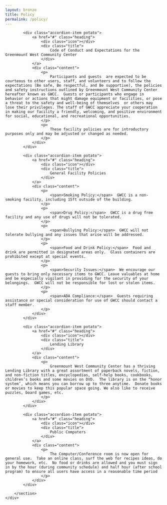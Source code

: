 ```yaml
---
layout: bronze
title: Policy
permalink: /policy/
---
```


<div class="discover_grid">
    <div class="accordion_meta">
        <section class="accordion">

            <div class="accordion-item potato">
                <a href="#" class="heading">
                    <div class="icon"></div>
                    <div class="title">
                        Code of Conduct and Expectations for the Greenmount West Community Center
                    </div>
                </a>
                <div class="content">
                    <p>
                        Participants and guests  are expected to be courteous to other users, staff, and volunteers and to follow the expectations (Be safe, Be respectful, and Be supportive), the policies and safety instructions outlined by Greenmount West Community Center hereafter known as GWCC.  Guests or participants who engage in behavior or actions that might damage equipment or facilities, or pose a threat to the safety and well-being of themselves  or others may lose their privileges. The staff of GWCC appreciate your cooperation in making our facility a friendly, welcoming, and positive environment for social, educational, and recreational opportunities.
                    </p>
                    <p>
                        These facility policies are for introductory purposes only and may be adjusted or changed as needed.
                    </p>
                </div>
            </div>

            <div class="accordion-item potato">
                <a href="#" class="heading">
                    <div class="icon"></div>
                    <div class="title">
                        General Facility Policies
                    </div>
                </a>
                <div class="content">
                    <p>
                        <span>Smoking Policy:</span>  GWCC is a non-smoking facility, including 15ft outside of the building.
                    </p>
                    <p>
                        <span>Drug Policy:</span>  GWCC is a drug free facility and any use of drugs will not be tolerated.
                    </p>
                    <p>
                        <span>Bullying Policy:</span>  GWCC will not tolerate bullying and any issues that arise will be addressed.
                    </p>
                    <p>
                        <span>Food and Drink Policy:</span>  Food and drink are permitted in designated areas only.  Glass containers are prohibited except at special events.
                    </p>
                    <p>
                        <span>Security Issues:</span>  We encourage our guests to bring only necessary items to GWCC. Leave valuables at home and be especially vigilant in providing for the security of your belongings.  GWCC will not be responsible for lost or stolen items.
                    </p>
                    <p>
                        <span>ADA Compliance:</span>  Guests requiring assistance or special consideration for use of GWCC should contact a staff member.
                    </p>
                </div>
            </div>

            <div class="accordion-item potato">
                <a href="#" class="heading">
                    <div class="icon"></div>
                    <div class="title">
                        Lending Library
                    </div>
                </a>
                <div class="content">
                    <p>
                        Greenmount West Community Center has a thriving Lending Library with a great assortment of paperback novels, fiction, and non-fiction titles, encyclopedias, self-help books, cookbooks, children’s books and some movies on DVD.  The library is on the “honor system’, which means you can borrow up to three anytime.  Donate books or movies to keep this popular space going. We also like to receive puzzles, board games, etc.
                    </p>
                </div>
            </div>

            <div class="accordion-item potato">
                <a href="#" class="heading">
                    <div class="icon"></div>
                    <div class="title">
                        Public Computers
                    </div>
                </a>
                <div class="content">
                    <p>
                        The Computer/Conference room is now open for general use.  Take an online class, surf the web for recipes ideas, do your homework, etc.  No food or drinks are allowed and you must sign in by the hour (during community schedule) and half hour (after school program) to ensure all users have access in a reasonable time period
                    </p>
                </div>
            </div>

        </section>
    </div>
</div>
